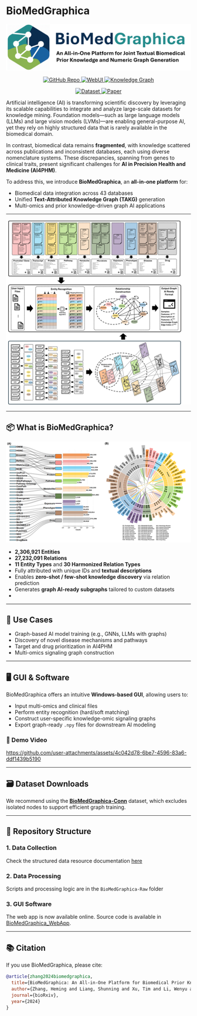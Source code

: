 # BioMedGraphica

![BMG-logo](./Figures/BMG-logo.png)

<p align="center">
  <a href="https://github.com/FuhaiLiAiLab/BioMedGraphica">
    <img src="https://img.shields.io/badge/GitHub-BioMedGraphica-181717?logo=github" alt="GitHub Repo">
  </a>
  <a href="https://github.com/FuhaiLiAiLab/BioMedGraphica">
    <img src="https://img.shields.io/badge/WebUI-BioMedGraphica-red" alt="WebUI">
  </a>
  <a href="https://github.com/FuhaiLiAiLab/BioMedGraphica">
    <img src="https://img.shields.io/badge/Knowledge%20Graph-BioMedGraphica-blue" alt="Knowledge Graph">
  </a>
</p>
<p align="center">
  <a href="https://huggingface.co/datasets/FuhaiLiAiLab/BioMedGraphica">
    <img src="https://img.shields.io/badge/Hugging%20Face-Dataset-FFD21E?logo=huggingface" alt="Dataset">
  </a>
  <a href="https://www.biorxiv.org/content/10.1101/2024.12.05.627020v2">
    <img src="https://img.shields.io/badge/bioRxiv-Paper-6f42c1" alt="Paper">
  </a>
</p>

Artificial intelligence (AI) is transforming scientific discovery by leveraging its scalable capabilities to integrate and analyze large-scale datasets for knowledge mining. Foundation models—such as large language models (LLMs) and large vision models (LVMs)—are enabling general-purpose AI, yet they rely on highly structured data that is rarely available in the biomedical domain.

In contrast, biomedical data remains **fragmented**, with knowledge scattered across publications and inconsistent databases, each using diverse nomenclature systems. These discrepancies, spanning from genes to clinical traits, present significant challenges for **AI in Precision Health and Medicine (AI4PHM)**.

To address this, we introduce **BioMedGraphica**, an **all-in-one platform** for:
- Biomedical data integration across 43 databases
- Unified **Text-Attributed Knowledge Graph (TAKG)** generation
- Multi-omics and prior knowledge-driven graph AI applications

---

![Figure 1: BioMedGraphica Workflow](./Figures/Figure1.png)

---

## 📦 What is BioMedGraphica?

![BMG-statistics](./Figures/Figure0-1.png)

- **2,306,921 Entities**  
- **27,232,091 Relations**  
- **11 Entity Types** and **30 Harmonized Relation Types**  
- Fully attributed with unique IDs and **textual descriptions**
- Enables **zero-shot / few-shot knowledge discovery** via relation prediction
- Generates **graph AI-ready subgraphs** tailored to custom datasets
- 
---

## 🧠 Use Cases

- Graph-based AI model training (e.g., GNNs, LLMs with graphs)
- Discovery of novel disease mechanisms and pathways
- Target and drug prioritization in AI4PHM
- Multi-omics signaling graph construction

---

## 🖥️ GUI & Software

BioMedGraphica offers an intuitive **Windows-based GUI**, allowing users to:
- Input multi-omics and clinical files
- Perform entity recognition (hard/soft matching)
- Construct user-specific knowledge-omic signaling graphs
- Export graph-ready `.npy` files for downstream AI modeling

### 🎥 Demo Video

https://github.com/user-attachments/assets/4c042d78-6be7-4596-83a6-ddf1439b5190

---

## 🗃️ Dataset Downloads

We recommend using the **[BioMedGraphica-Conn](https://huggingface.co/datasets/FuhaiLiAiLab/BioMedGraphica/tree/main/BioMedGraphica-Conn)** dataset, which excludes isolated nodes to support efficient graph training.

---

## 📁 Repository Structure

### 1. Data Collection

Check the structured data resource documentation [here](./DataCollection.md)

### 2. Data Processing

Scripts and processing logic are in the `BioMedGraphica-Raw` folder

### 3. GUI Software

The web app is now available online. Source code is available in [BioMedGraphica_WebApp](https://github.com/CallOfDady/BioMedGraphica_WebApp).

---

## 📚 Citation

If you use BioMedGraphica, please cite:

```bibtex
@article{zhang2024biomedgraphica,
  title={BioMedGraphica: An All-in-One Platform for Biomedical Prior Knowledge and Omic Signaling Graph Generation},
  author={Zhang, Heming and Liang, Shunning and Xu, Tim and Li, Wenyu and Huang, Di and Dong, Yuhan and Li, Guangfu and Miller, J Philip and Goedegebuure, S Peter and Sardiello, Marco and others},
  journal={bioRxiv},
  year={2024}
}
